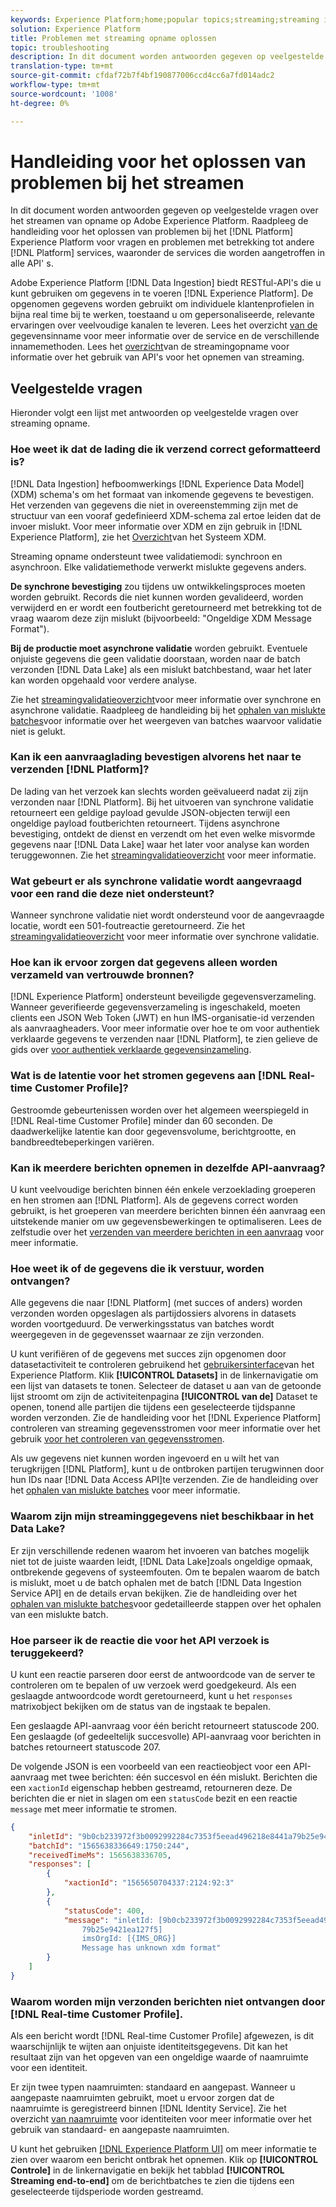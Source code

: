 ```yaml
---
keywords: Experience Platform;home;popular topics;streaming;streaming ingestion;troubleshooting;streaming ingestion troubleshooting;streaming ingestion faq;faq;
solution: Experience Platform
title: Problemen met streaming opname oplossen
topic: troubleshooting
description: In dit document worden antwoorden gegeven op veelgestelde vragen over het streamen van opname op Adobe Experience Platform.
translation-type: tm+mt
source-git-commit: cfdaf72b7f4bf190877006ccd4cc6a7fd014adc2
workflow-type: tm+mt
source-wordcount: '1008'
ht-degree: 0%

---
```



# Handleiding voor het oplossen van problemen bij het streamen

In dit document worden antwoorden gegeven op veelgestelde vragen over het streamen van opname op Adobe Experience Platform. Raadpleeg de handleiding voor het oplossen van problemen bij het [!DNL Platform] Experience Platform voor vragen en problemen met betrekking tot andere [!DNL Platform] services, waaronder de services die worden aangetroffen in alle API&#39; [](../../landing/troubleshooting.md)s.

Adobe Experience Platform [!DNL Data Ingestion] biedt RESTful-API&#39;s die u kunt gebruiken om gegevens in te voeren [!DNL Experience Platform]. De opgenomen gegevens worden gebruikt om individuele klantenprofielen in bijna real time bij te werken, toestaand u om gepersonaliseerde, relevante ervaringen over veelvoudige kanalen te leveren. Lees het overzicht [van de](../home.md) gegevensinname voor meer informatie over de service en de verschillende innamemethoden. Lees het [overzicht](../streaming-ingestion/overview.md)van de streamingopname voor informatie over het gebruik van API&#39;s voor het opnemen van streaming.

## Veelgestelde vragen

Hieronder volgt een lijst met antwoorden op veelgestelde vragen over streaming opname.

### Hoe weet ik dat de lading die ik verzend correct geformatteerd is?

[!DNL Data Ingestion] hefboomwerkings [!DNL Experience Data Model] (XDM) schema&#39;s om het formaat van inkomende gegevens te bevestigen. Het verzenden van gegevens die niet in overeenstemming zijn met de structuur van een vooraf gedefinieerd XDM-schema zal ertoe leiden dat de invoer mislukt. Voor meer informatie over XDM en zijn gebruik in [!DNL Experience Platform], zie het [Overzicht](../../xdm/home.md)van het Systeem XDM.

Streaming opname ondersteunt twee validatiemodi: synchroon en asynchroon. Elke validatiemethode verwerkt mislukte gegevens anders.

**De synchrone bevestiging** zou tijdens uw ontwikkelingsproces moeten worden gebruikt. Records die niet kunnen worden gevalideerd, worden verwijderd en er wordt een foutbericht geretourneerd met betrekking tot de vraag waarom deze zijn mislukt (bijvoorbeeld: &quot;Ongeldige XDM Message Format&quot;).

**Bij de productie moet asynchrone validatie** worden gebruikt. Eventuele onjuiste gegevens die geen validatie doorstaan, worden naar de batch verzonden [!DNL Data Lake] als een mislukt batchbestand, waar het later kan worden opgehaald voor verdere analyse.

Zie het [streamingvalidatieoverzicht](../quality/streaming-validation.md)voor meer informatie over synchrone en asynchrone validatie. Raadpleeg de handleiding bij het [ophalen van mislukte batches](../quality/retrieve-failed-batches.md)voor informatie over het weergeven van batches waarvoor validatie niet is gelukt.

### Kan ik een aanvraaglading bevestigen alvorens het naar te verzenden [!DNL Platform]?

De lading van het verzoek kan slechts worden geëvalueerd nadat zij zijn verzonden naar [!DNL Platform]. Bij het uitvoeren van synchrone validatie retourneert een geldige payload gevulde JSON-objecten terwijl een ongeldige payload foutberichten retourneert. Tijdens asynchrone bevestiging, ontdekt de dienst en verzendt om het even welke misvormde gegevens naar [!DNL Data Lake] waar het later voor analyse kan worden teruggewonnen. Zie het [streamingvalidatieoverzicht](../quality/streaming-validation.md) voor meer informatie.

### Wat gebeurt er als synchrone validatie wordt aangevraagd voor een rand die deze niet ondersteunt?

Wanneer synchrone validatie niet wordt ondersteund voor de aangevraagde locatie, wordt een 501-foutreactie geretourneerd. Zie het [streamingvalidatieoverzicht](../quality/streaming-validation.md) voor meer informatie over synchrone validatie.

### Hoe kan ik ervoor zorgen dat gegevens alleen worden verzameld van vertrouwde bronnen?

[!DNL Experience Platform] ondersteunt beveiligde gegevensverzameling. Wanneer geverifieerde gegevensverzameling is ingeschakeld, moeten clients een JSON Web Token (JWT) en hun IMS-organisatie-id verzenden als aanvraagheaders. Voor meer informatie over hoe te om voor authentiek verklaarde gegevens te verzenden naar [!DNL Platform], te zien gelieve de gids over [voor authentiek verklaarde gegevensinzameling](../tutorials/create-authenticated-streaming-connection.md).

### Wat is de latentie voor het stromen gegevens aan [!DNL Real-time Customer Profile]?

Gestroomde gebeurtenissen worden over het algemeen weerspiegeld in [!DNL Real-time Customer Profile] minder dan 60 seconden. De daadwerkelijke latentie kan door gegevensvolume, berichtgrootte, en bandbreedtebeperkingen variëren.

### Kan ik meerdere berichten opnemen in dezelfde API-aanvraag?

U kunt veelvoudige berichten binnen één enkele verzoeklading groeperen en hen stromen aan [!DNL Platform]. Als de gegevens correct worden gebruikt, is het groeperen van meerdere berichten binnen één aanvraag een uitstekende manier om uw gegevensbewerkingen te optimaliseren. Lees de zelfstudie over het [verzenden van meerdere berichten in een aanvraag](../tutorials/streaming-multiple-messages.md) voor meer informatie.

### Hoe weet ik of de gegevens die ik verstuur, worden ontvangen?

Alle gegevens die naar [!DNL Platform] (met succes of anders) worden verzonden worden opgeslagen als partijdossiers alvorens in datasets worden voortgeduurd. De verwerkingsstatus van batches wordt weergegeven in de gegevensset waarnaar ze zijn verzonden.

U kunt verifiëren of de gegevens met succes zijn opgenomen door datasetactiviteit te controleren gebruikend het [gebruikersinterface](https://platform.adobe.com)van het Experience Platform. Klik **[!UICONTROL Datasets]** in de linkernavigatie om een lijst van datasets te tonen. Selecteer de dataset u aan van de getoonde lijst stroomt om zijn de activiteitenpagina **[!UICONTROL van de]** Dataset te openen, tonend alle partijen die tijdens een geselecteerde tijdspanne worden verzonden. Zie de handleiding voor het [!DNL Experience Platform] controleren van streaming gegevensstromen voor meer informatie over het gebruik [voor het controleren van gegevensstromen](../quality/monitor-data-ingestion.md).

Als uw gegevens niet kunnen worden ingevoerd en u wilt het van terugkrijgen [!DNL Platform], kunt u de ontbroken partijen terugwinnen door hun IDs naar [!DNL Data Access API]te verzenden. Zie de handleiding over het [ophalen van mislukte batches](../quality/retrieve-failed-batches.md) voor meer informatie.

### Waarom zijn mijn streaminggegevens niet beschikbaar in het Data Lake?

Er zijn verschillende redenen waarom het invoeren van batches mogelijk niet tot de juiste waarden leidt, [!DNL Data Lake]zoals ongeldige opmaak, ontbrekende gegevens of systeemfouten. Om te bepalen waarom de batch is mislukt, moet u de batch ophalen met de batch [!DNL Data Ingestion Service API] en de details ervan bekijken. Zie de handleiding over het [ophalen van mislukte batches](../quality/retrieve-failed-batches.md)voor gedetailleerde stappen over het ophalen van een mislukte batch.

### Hoe parseer ik de reactie die voor het API verzoek is teruggekeerd?

U kunt een reactie parseren door eerst de antwoordcode van de server te controleren om te bepalen of uw verzoek werd goedgekeurd. Als een geslaagde antwoordcode wordt geretourneerd, kunt u het `responses` matrixobject bekijken om de status van de ingstaak te bepalen.

Een geslaagde API-aanvraag voor één bericht retourneert statuscode 200. Een geslaagde (of gedeeltelijk succesvolle) API-aanvraag voor berichten in batches retourneert statuscode 207.

De volgende JSON is een voorbeeld van een reactieobject voor een API-aanvraag met twee berichten: één succesvol en één mislukt. Berichten die een `xactionId` eigenschap hebben gestreamd, retourneren deze. De berichten die er niet in slagen om een `statusCode` bezit en een reactie `message` met meer informatie te stromen.

```JSON
{
    "inletId": "9b0cb233972f3b0092992284c7353f5eead496218e8441a79b25e9421ea127f5",
    "batchId": "1565638336649:1750:244",
    "receivedTimeMs": 1565638336705,
    "responses": [
        {
            "xactionId": "1565650704337:2124:92:3"
        },
        {
            "statusCode": 400,
            "message": "inletId: [9b0cb233972f3b0092992284c7353f5eead496218e8441a
                79b25e9421ea127f5] 
                imsOrgId: [{IMS_ORG}] 
                Message has unknown xdm format"
        }
    ]
}
```

### Waarom worden mijn verzonden berichten niet ontvangen door [!DNL Real-time Customer Profile].

Als een bericht wordt [!DNL Real-time Customer Profile] afgewezen, is dit waarschijnlijk te wijten aan onjuiste identiteitsgegevens. Dit kan het resultaat zijn van het opgeven van een ongeldige waarde of naamruimte voor een identiteit.

Er zijn twee typen naamruimten: standaard en aangepast. Wanneer u aangepaste naamruimten gebruikt, moet u ervoor zorgen dat de naamruimte is geregistreerd binnen [!DNL Identity Service]. Zie het overzicht [van naamruimte](../../identity-service/namespaces.md) voor identiteiten voor meer informatie over het gebruik van standaard- en aangepaste naamruimten.

U kunt het gebruiken [[!DNL Experience Platform UI]](https://platform.adobe.com) om meer informatie te zien over waarom een bericht ontbrak het opnemen. Klik op **[!UICONTROL Controle]** in de linkernavigatie en bekijk het tabblad **[!UICONTROL Streaming end-to-end]** om de berichtbatches te zien die tijdens een geselecteerde tijdsperiode worden gestreamd.
